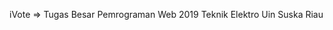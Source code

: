 iVote => Tugas Besar Pemrograman Web 2019 Teknik Elektro Uin Suska Riau


<!-- Login => Bg Fahzur
Daftar => Yudha

Halaman Login -> Admin -> Pemilih | Paslon

Pemilih -> Tambah Pemilih
        -> Tampilkan Pemilih
        -> Hapus
        -> Edit

Paslon  -> Tambah Paslon
        -> Hapus Paslon
        -> Lihat Paslon
        -> Edit Paslon

Hasil   -> Vertikal Graph
        -> Verivkasi NIM

Pemilihan -> Veerivikasi Nim -> Tampilkan Hasil -->